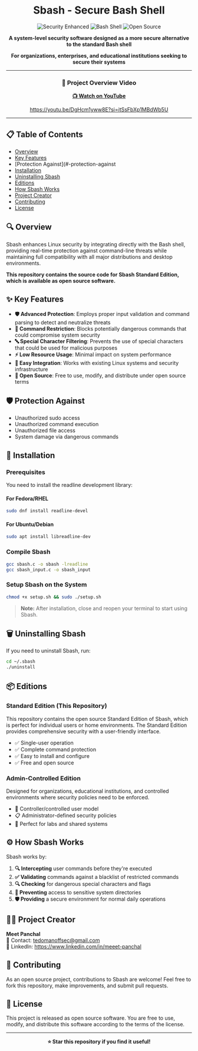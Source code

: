 <h1 align="center">Sbash - Secure Bash Shell</h1>
<div align="center">

<img src="https://img.shields.io/badge/Security-Enhanced-brightgreen?style=for-the-badge" alt="Security Enhanced">
<img src="https://img.shields.io/badge/Shell-Bash-blue?style=for-the-badge" alt="Bash Shell">
<img src="https://img.shields.io/badge/License-Open%20Source-yellow?style=for-the-badge" alt="Open Source">

**A system-level security software designed as a more secure alternative to the standard Bash shell**

**For organizations, enterprises, and educational institutions seeking to secure their systems**

---

### 🎥 Project Overview Video

**[📺 Watch on YouTube](https://youtu.be/DgHcm1yww8E?si=itSsFbXp1MBdWb5U*)**

https://youtu.be/DgHcm1yww8E?si=itSsFbXp1MBdWb5U

---

</div>

## 📋 Table of Contents

- [Overview](#-overview)
- [Key Features](#-key-Features)
- [Protection Against](#-protection-against
- [Installation](#-installation)
- [Uninstalling Sbash](#-uninstalling-sbash)
- [Editions](#-editions)
- [How Sbash Works](#-how-sbash-works)
- [Project Creator](#-project-creator)
- [Contributing](#-contributing)
- [License](#-license)

## 🔍 Overview

Sbash enhances Linux security by integrating directly with the Bash shell, providing real-time protection against command-line threats while maintaining full compatibility with all major distributions and desktop environments.

**This repository contains the source code for Sbash Standard Edition, which is available as open source software.**

## ✨ Key Features

- **🛡️ Advanced Protection**: Employs proper input validation and command parsing to detect and neutralize threats
- **🚫 Command Restriction**: Blocks potentially dangerous commands that could compromise system security
- **🔤 Special Character Filtering**: Prevents the use of special characters that could be used for malicious purposes
- **⚡ Low Resource Usage**: Minimal impact on system performance
- **🔧 Easy Integration**: Works with existing Linux systems and security infrastructure
- **📖 Open Source**: Free to use, modify, and distribute under open source terms

## 🛡️ Protection Against

- Unauthorized sudo access
- Unauthorized command execution
- Unauthorized file access
- System damage via dangerous commands

## 🚀 Installation

### Prerequisites

You need to install the readline development library:

#### For Fedora/RHEL
```bash
sudo dnf install readline-devel
```

#### For Ubuntu/Debian
```bash
sudo apt install libreadline-dev
```

### Compile Sbash

```bash
gcc sbash.c -o sbash -lreadline
gcc sbash_input.c -o sbash_input
```

### Setup Sbash on the System

```bash
chmod +x setup.sh && sudo ./setup.sh
```

> **Note:** After installation, close and reopen your terminal to start using Sbash.

## 🗑️ Uninstalling Sbash

If you need to uninstall Sbash, run:

```bash
cd ~/.sbash 
./uninstall
```

## 📦 Editions

### Standard Edition (This Repository)

This repository contains the open source Standard Edition of Sbash, which is perfect for individual users or home environments. The Standard Edition provides comprehensive security with a user-friendly interface.

- ✅ Single-user operation
- ✅ Complete command protection
- ✅ Easy to install and configure
- ✅ Free and open source

### Admin-Controlled Edition

Designed for organizations, educational institutions, and controlled environments where security policies need to be enforced.

- 👥 Controller/controlled user model
- 📋 Administrator-defined security policies
- 🏫 Perfect for labs and shared systems

## ⚙️ How Sbash Works

Sbash works by:

1. **🔍 Intercepting** user commands before they're executed
2. **✅ Validating** commands against a blacklist of restricted commands
3. **🔍 Checking** for dangerous special characters and flags
4. **🚫 Preventing** access to sensitive system directories
5. **🛡️ Providing** a secure environment for normal daily operations

## 👨‍💻 Project Creator

**Meet Panchal**  
📧 Contact: tedomanoffsec@gmail.com  
🔗 LinkedIn: https://www.linkedin.com/in/meeet-panchal

## 🤝 Contributing

As an open source project, contributions to Sbash are welcome! Feel free to fork this repository, make improvements, and submit pull requests.

## 📄 License

This project is released as open source software. You are free to use, modify, and distribute this software according to the terms of the license.

---

<div align="center">

**⭐ Star this repository if you find it useful!**

</div>
